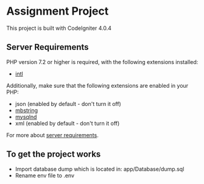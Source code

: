 # Assignment Project
This project is built with CodeIgniter 4.0.4

## Server Requirements

PHP version 7.2 or higher is required, with the following extensions installed: 

- [intl](http://php.net/manual/en/intl.requirements.php)

Additionally, make sure that the following extensions are enabled in your PHP:

- json (enabled by default - don't turn it off)
- [mbstring](http://php.net/manual/en/mbstring.installation.php)
- [mysqlnd](http://php.net/manual/en/mysqlnd.install.php)
- xml (enabled by default - don't turn it off)

For more about [server requirements](https://codeigniter4.github.io/userguide/intro/requirements.html).

## To get the project works

- Import database dump which is located in: app/Database/dump.sql
- Rename env file to .env
